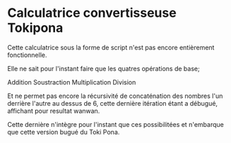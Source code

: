 # Calculatrice convertisseuse Tokipona

Cette calculatrice sous la forme de script n'est pas encore entièrement fonctionnelle.

Elle ne sait pour l'instant faire que les quatres opérations de base;

Addition
Soustraction
Multiplication
Division

Et ne permet pas encore la récursivité de concaténation des nombres l'un derrière l'autre au dessus de 6, cette dernière itération étant a débugué, affichant pour resultat wanwan.

Cette dernière n'intègre pour l'instant que ces possibilitées et n'embarque que cette version bugué du Toki Pona.
